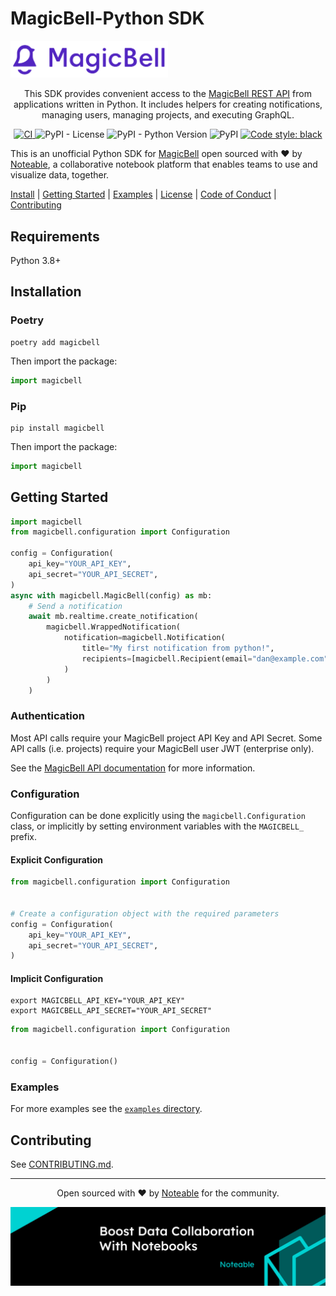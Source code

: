 # MagicBell-Python SDK

<img src="./assets/MB_logo_Purple_2800x660.png" width="50%">

<p align="center">
This SDK provides convenient access to the <a href="https://magicbell.com/docs/rest-api/overview">MagicBell REST API</a> from applications written in Python. 
It includes helpers for creating notifications, managing users, managing projects, and executing GraphQL.
</p>
<p align="center">
<a href="https://github.com/noteable-io/magicbell-python-sdk/actions/workflows/ci.yaml">
    <img src="https://github.com/noteable-io/magicbell-python-sdk/actions/workflows/ci.yaml/badge.svg" alt="CI" />
</a>
<img alt="PyPI - License" src="https://img.shields.io/pypi/l/magicbell" />
<img alt="PyPI - Python Version" src="https://img.shields.io/pypi/pyversions/magicbell" />
<img alt="PyPI" src="https://img.shields.io/pypi/v/magicbell">
<a href="https://github.com/psf/black"><img alt="Code style: black" src="https://img.shields.io/badge/code%20style-black-000000.svg"></a>
</p>

This is an unofficial Python SDK for [MagicBell](https://magicbell.com) open sourced with ❤️ by <a href="https://noteable.io">Noteable</a>, a collaborative notebook platform that enables teams to use and visualize data, together.

[Install](#installation) | [Getting Started](#getting-started) | [Examples](./examples) | [License](./LICENSE) | [Code of Conduct](./CODE_OF_CONDUCT.md) | [Contributing](./CONTRIBUTING.md)


## Requirements

Python 3.8+

## Installation

### Poetry

```shell
poetry add magicbell
```

Then import the package:

```python
import magicbell
```

### Pip
```shell
pip install magicbell
```

Then import the package:

```python
import magicbell
```

## Getting Started

```python
import magicbell
from magicbell.configuration import Configuration

config = Configuration(
    api_key="YOUR_API_KEY",
    api_secret="YOUR_API_SECRET",
)
async with magicbell.MagicBell(config) as mb:
    # Send a notification
    await mb.realtime.create_notification(
        magicbell.WrappedNotification(
            notification=magicbell.Notification(
                title="My first notification from python!",
                recipients=[magicbell.Recipient(email="dan@example.com")],
            )
        )
    )
```

### Authentication

Most API calls require your MagicBell project API Key and API Secret.
Some API calls (i.e. projects) require your MagicBell user JWT (enterprise only).

See the [MagicBell API documentation](https://www.magicbell.com/docs/rest-api/reference#authentication) for more information.

### Configuration

Configuration can be done explicitly using the `magicbell.Configuration` class,
or implicitly by setting environment variables with the `MAGICBELL_` prefix.

#### Explicit Configuration

```python
from magicbell.configuration import Configuration


# Create a configuration object with the required parameters
config = Configuration(
    api_key="YOUR_API_KEY",
    api_secret="YOUR_API_SECRET",
)
```

#### Implicit Configuration

```shell
export MAGICBELL_API_KEY="YOUR_API_KEY"
export MAGICBELL_API_SECRET="YOUR_API_SECRET"
```

```python
from magicbell.configuration import Configuration


config = Configuration()
```

### Examples

For more examples see the [`examples` directory](./examples).

## Contributing

See [CONTRIBUTING.md](./CONTRIBUTING.md).

-------

<p align="center">Open sourced with ❤️ by <a href="https://noteable.io">Noteable</a> for the community.</p>

<img href="https://pages.noteable.io/private-beta-access" src="./assets/noteable.png" alt="Boost Data Collaboration with Notebooks">

